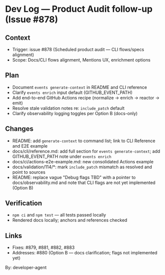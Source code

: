 # Dev Log — Product Audit follow-up (Issue #878)

## Context
- Trigger: issue #878 (Scheduled product audit — CLI flows/specs alignment)
- Scope: Docs/CLI flows alignment, Mentions UX, enrichment options

## Plan
- Document `events generate-context` in README and CLI reference
- Clarify `events enrich` input default (GITHUB_EVENT_PATH)
- Add end-to-end GitHub Actions recipe (normalize → enrich → reactor → emit)
- Resolve stale validation notes re: `include_patch` default
- Clarify observability logging toggles per Option B (docs-only)

## Changes
- README: add `generate-context` to command list; link to CLI Reference and E2E example
- docs/cli/reference.md: add full section for `events generate-context`; add GITHUB_EVENT_PATH note under `events enrich`
- docs/ci/actions-e2e-example.md: new consolidated Actions example
- docs/validation/114/*: mark `include_patch` mismatch as resolved and point to sources
- README: replace vague "Debug flags TBD" with a pointer to docs/observability.md and note that CLI flags are not yet implemented (Option B)

## Verification
- `npm ci` and `npm test` — all tests passed locally
- Rendered docs locally; anchors and references checked

## Links
- Fixes: #879, #881, #882, #883
- Addresses: #880 (Option B — docs clarification; flags not implemented yet)

By: developer-agent
